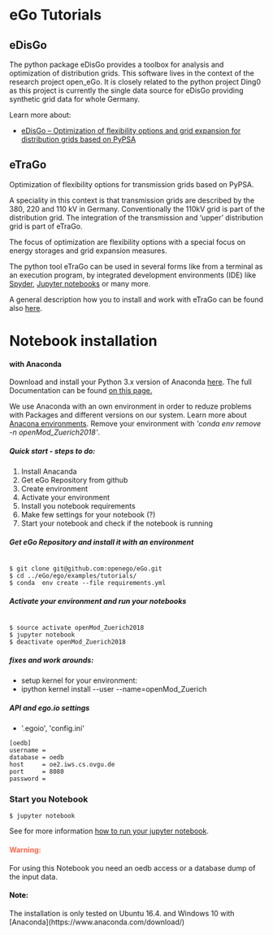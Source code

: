 # eGo Tutorials


## eDisGo
The python package eDisGo provides a toolbox for analysis and optimization of distribution grids. This software lives in the context of the research project open_eGo. It is closely related to the python project Ding0 as this project is currently the single data source for eDisGo providing synthetic grid data for whole Germany.


Learn more about:
*  [eDisGo – Optimization of flexibility options and grid expansion for distribution grids based on PyPSA](http://edisgo.readthedocs.io/en/dev/start_page.html)


## eTraGo
Optimization of flexibility options for transmission grids based on PyPSA.

A speciality in this context is that transmission grids are described by the 380, 220 and 110 kV in Germany. Conventionally the 110kV grid is part of the distribution grid. The integration of the transmission and ‘upper’ distribution grid is part of eTraGo.

The focus of optimization are flexibility options with a special focus on energy storages and grid expansion measures.


The python tool eTraGo can be used in several forms like from a terminal as an execution program, by integrated development environments (IDE) like [Spyder](https://anaconda.org/anaconda/spyder),  [Jupyter notebooks](http://jupyter.org/install) or many more.

A general description how you to install and work with eTraGo can be found also [here](http://etrago.readthedocs.io/en/latest/getting_started.html).


# Notebook installation

#### with Anaconda

Download and install your Python 3.x version of Anaconda [here](https://www.anaconda.com/download/). The full Documentation can be found [on this page.](https://docs.anaconda.com/anaconda/install/)

We use Anaconda with an own environment in order to reduze problems with Packages and different versions on our system. Learn more about [Anacona environments](https://conda.io/docs/user-guide/tasks/manage-environments.html). Remove your environment with _'conda env remove -n openMod_Zuerich2018'_.




##### Quick start - steps to do:

1. Install Anacanda
2. Get eGo Repository from github
3. Create environment
4. Activate your environment
5. Install you notebook requirements
6. Make few settings for your notebook (?)
7. Start your notebook and check if the notebook is running



##### Get eGo Repository and install it with an environment
```desktop

$ git clone git@github.com:openego/eGo.git
$ cd ../eGo/ego/examples/tutorials/
$ conda  env create --file requirements.yml
```

##### Activate your environment and run your notebooks
```desktop

$ source activate openMod_Zuerich2018
$ jupyter notebook
$ deactivate openMod_Zuerich2018

```

##### fixes and work arounds:

* setup kernel for your environment:
* ipython kernel install --user --name=openMod_Zuerich



##### API and ego.io settings

* '.egoio', 'config.ini'


```desktop
[oedb]
username =
database = oedb
host     = oe2.iws.cs.ovgu.de
port     = 8080
password =
```




### Start you Notebook

```desktop
$ jupyter notebook
```

See for more information [how to run your jupyter notebook](https://jupyter.readthedocs.io/en/latest/running.html#running).



<h4 style="color:Tomato;">Warning:</h4>
For using this Notebook you need an oedb access or a database dump of the input data. <br>
<h4 style="color:black;">Note:</h4>
The installation is only tested on Ubuntu 16.4. and Windows 10 with [Anaconda](https://www.anaconda.com/download/)
